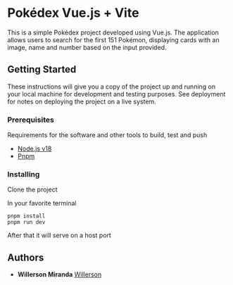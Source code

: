 # Pokédex Vue.js + Vite

This is a simple Pokédex project developed using Vue.js. The application allows users to search for the first 151 Pokémon, displaying cards with an image, name and number based on the input provided.

## Getting Started

These instructions will give you a copy of the project up and running on
your local machine for development and testing purposes. See deployment
for notes on deploying the project on a live system.

### Prerequisites

Requirements for the software and other tools to build, test and push 
- [Node.js v18](https://nodejs.org/en)
- [Pnpm](https://pnpm.io/)

### Installing

Clone the project

In your favorite terminal

    pnpm install
    pnpm run dev

After that it will serve on a host port

## Authors

  - **Willerson Miranda**
    [Willerson](https://github.com/willerson)
